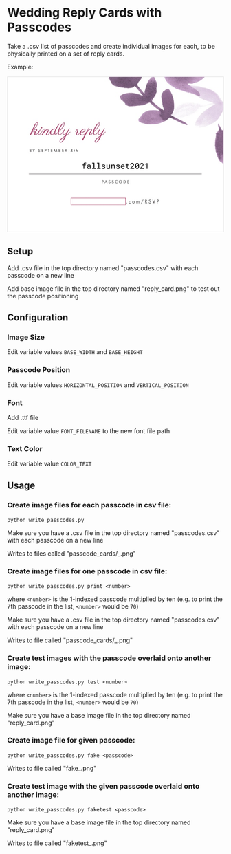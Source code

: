 # Wedding Reply Cards with Passcodes
Take a .csv list of passcodes and create individual images for each, to be physically printed on a set of reply cards.

Example:

![Example Image](https://github.com/RogueWaverly/Wedding-Reply-Cards/blob/main/example_test.png?raw=true)

## Setup
Add .csv file in the top directory named "passcodes.csv" with each passcode on a new line

Add base image file in the top directory named "reply_card.png" to test out the passcode positioning

## Configuration
### Image Size
Edit variable values `BASE_WIDTH` and `BASE_HEIGHT`

### Passcode Position
Edit variable values `HORIZONTAL_POSITION` and `VERTICAL_POSITION`

### Font
Add .ttf file

Edit variable value `FONT_FILENAME` to the new font file path

### Text Color
Edit variable value `COLOR_TEXT`

## Usage
### Create image files for each passcode in csv file:
    python write_passcodes.py

Make sure you have a .csv file in the top directory named "passcodes.csv" with each passcode on a new line

Writes to files called "passcode_cards/<number>_<passcode>.png"

### Create image files for one passcode in csv file:
    python write_passcodes.py print <number>

where `<number>` is the 1-indexed passcode multiplied by ten (e.g. to print the 7th passcode in the list, `<number>` would be `70`)

Make sure you have a .csv file in the top directory named "passcodes.csv" with each passcode on a new line

Writes to file called "passcode_cards/<number>_<passcode>.png"

### Create test images with the passcode overlaid onto another image:
    python write_passcodes.py test <number>

where `<number>` is the 1-indexed passcode multiplied by ten (e.g. to print the 7th passcode in the list, `<number>` would be `70`)

Make sure you have a base image file in the top directory named "reply_card.png"

### Create image file for given passcode:
    python write_passcodes.py fake <passcode>

Writes to file called "fake_<passcode>.png"

### Create test image with the given passcode overlaid onto another image:
    python write_passcodes.py faketest <passcode>

Make sure you have a base image file in the top directory named "reply_card.png"

Writes to file called "faketest_<passcode>.png"

